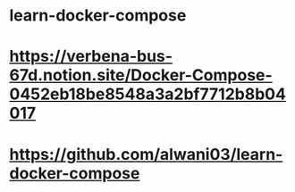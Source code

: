 # learn-docker-compose
# https://verbena-bus-67d.notion.site/Docker-Compose-0452eb18be8548a3a2bf7712b8b04017

# https://github.com/alwani03/learn-docker-compose